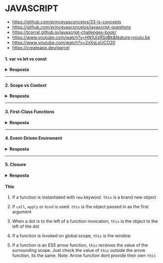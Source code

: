 # JAVASCRIPT

- https://github.com/princevasconcelos/33-js-concepts
- https://github.com/princevasconcelos/javascript-questions
- https://tcorral.github.io/javascript-challenges-book/
- https://www.youtube.com/watch?v=HN1UjzRSdBk&feature=youtu.be
- https://www.youtube.com/watch?v=2nXsLpUCO20
- https://createapp.dev/parcel

#### 1. var vs let vs const

<details><summary><b>Resposta</b></summary>
  
<p>
var scope scapes outside for, while, if
</p>
</details>

---

#### 2. Scope vs Context

<details><summary><b>Resposta</b></summary>
  
<p>
scope === variable access
contexT === This
  
 Everytime when call a function, when are creating a new scope
</p>
</details>

---

#### 3. First-Class Functions

<details><summary><b>Resposta</b></summary>
  
<p>
example: callbacks can be passed as a function argument
</p>
</details>

---

#### 4. Event-Driven Enviroment

<details><summary><b>Resposta</b></summary>
  
<p>
It runs part of the code and keep in-memory another part to fire it when an event occur
```
document.addEventListener('DOMContentLoaded', callback)
```
</p>
</details>

---

#### 5. Closure

<details><summary><b>Resposta</b></summary>
  
<p>
retains state and scope after executes
</p>
</details>


#### This

1) If a function is instantiated with `new` keyword. `this` is a brand new object

2) If `call`, `apply` or `bind` is used. `this` is the object passed in as the first argument

3) When a dot is to the left of a function invocation, `this` is the object to the left of the dot

4) If a function is invoked on global scope, `this` is the window

5) If a function is an ES5 arrow function, `this` receives the value of the surrounding scope. Just check the value of `this` outside the arrow function, its the same.
Note: Arrow function dont provide their own `this`
